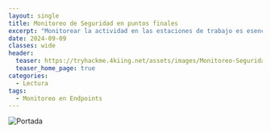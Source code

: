 ```yaml
---
layout: single
title: Monitoreo de Seguridad en puntos finales
excerpt: "Monitorear la actividad en las estaciones de trabajo es esencial, ya que es allí donde los adversarios pasan la mayor parte del tiempo tratando de lograr sus ..."
date: 2024-09-09
classes: wide
header:
  teaser: https://tryhackme.4kiing.net/assets/images/Monitoreo-Seguridad/Endpoints.png
  teaser_home_page: true
categories:
  - Lectura
tags:
  - Monitoreo en Endpoints
---
```


![Portada](https://tryhackme.4kiing.net/assets/images/Monitoreo-Seguridad/Portada.webp)
